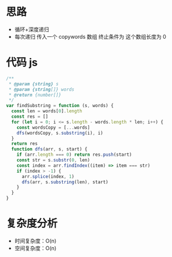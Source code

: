 # 思路

- 循环+深度递归
- 每次递归 传入一个 copywords 数组 终止条件为 这个数组长度为 0

# 代码 js

```js
/**
 * @param {string} s
 * @param {string[]} words
 * @return {number[]}
 */
var findSubstring = function (s, words) {
  const len = words[0].length
  const res = []
  for (let i = 0; i <= s.length - words.length * len; i++) {
    const wordsCopy = [...words]
    dfs(wordsCopy, s.substring(i), i)
  }
  return res
  function dfs(arr, s, start) {
    if (arr.length === 0) return res.push(start)
    const str = s.substr(0, len)
    const index = arr.findIndex((item) => item === str)
    if (index > -1) {
      arr.splice(index, 1)
      dfs(arr, s.substring(len), start)
    }
  }
}
```

# 复杂度分析

- 时间复杂度：O(n)
- 空间复杂度：O(n)
